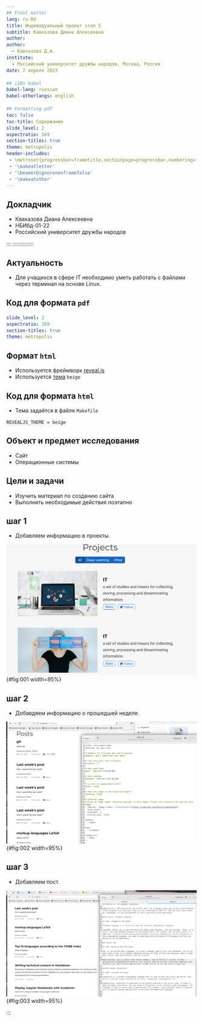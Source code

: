 ```yaml
---
## Front matter
lang: ru-RU
title: Индивидуальный проект этап 5
subtitle: Кавказова Диана Алексеевна
author:
author:
  - Кавказова Д.А.
institute:
  - Российский университет дружбы народов, Москва, Россия
date: 7 апреля 2023

## i18n babel
babel-lang: russian
babel-otherlangs: english

## Formatting pdf
toc: false
toc-title: Содержание
slide_level: 2
aspectratio: 169
section-titles: true
theme: metropolis
header-includes:
 - \metroset{progressbar=frametitle,sectionpage=progressbar,numbering=fraction}
 - '\makeatletter'
 - '\beamer@ignorenonframefalse'
 - '\makeatother'
---
```



## Докладчик

  * Кваказова Диана Алексеевна
  * НБИбд-01-22
  * Российский университет дружбы народов
  
:::
::::::::::::::



## Актуальность

- Для учащихся в сфере IT необходимо уметь работать с файлами через терминал на основе Linux.

## Код для формата `pdf`

```yaml
slide_level: 2
aspectratio: 169
section-titles: true
theme: metropolis
```

## Формат `html`

- Используется фреймворк [reveal.js](https://revealjs.com/)
- Используется [тема](https://revealjs.com/themes/) `beige`

## Код для формата `html`

- Тема задаётся в файле `Makefile`

```make
REVEALJS_THEME = beige 
```

## Объект и предмет исследования

- Сайт
- Операционные системы

## Цели и задачи

- Изучить материал по созданию сайта
- Выполнить необходимые действия поэтапно


## шаг 1

- Добавляем информацию в проекты.

![рисунок](image/1.png){#fig:001 width=95%}

## шаг 2

- Добавдяем информацию о прошедшей неделе.

![рисунок](image/2.png){#fig:002 width=95%}

## шаг 3

- Добавляем пост.

![рисунок](image/3.png){#fig:003 width=95%}





:::
